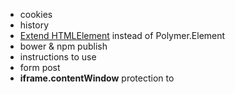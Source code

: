 * cookies
* history
* [Extend HTMLElement](https://developer.mozilla.org/en-US/docs/Web/Web_Components/Using_custom_elements) instead of Polymer.Element  
* bower & npm publish
* instructions to use
* form post
* **iframe.contentWindow** protection to 